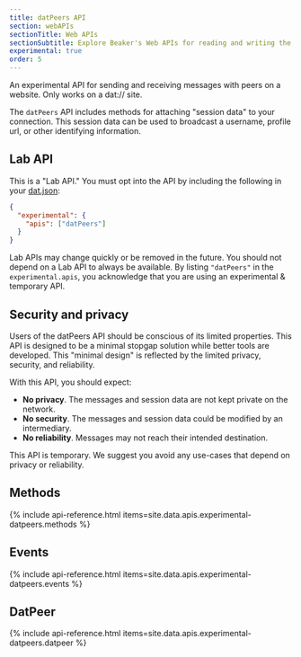 ```yaml
---
title: datPeers API
section: webAPIs
sectionTitle: Web APIs
sectionSubtitle: Explore Beaker's Web APIs for reading and writing the peer-to-peer filesystem
experimental: true
order: 5
---
```


An experimental API for sending and receiving messages with peers on a website. Only works on a dat:// site.

The `datPeers` API includes methods for attaching "session data" to your connection. This session data can be used to broadcast a username, profile url, or other identifying information.

## Lab API

This is a "Lab API." You must opt into the API by including the following in your [dat.json](manifest.html):

```json
{
  "experimental": {
    "apis": ["datPeers"]
  }
}
```

Lab APIs may change quickly or be removed in the future. You should not depend on a Lab API to always be available. By listing `"datPeers"` in the `experimental.apis`, you acknowledge that you are using an experimental & temporary API.

## Security and privacy

Users of the datPeers API should be conscious of its limited properties. This API is designed to be a minimal stopgap solution while better tools are developed. This "minimal design" is reflected by the limited privacy, security, and reliability.

With this API, you should expect:

 - **No privacy**. The messages and session data are not kept private on the network.
 - **No security**. The messages and session data could be modified by an intermediary.
 - **No reliability**. Messages may not reach their intended destination.

This API is temporary. We suggest you avoid any use-cases that depend on privacy or reliability.

## Methods

{% include api-reference.html items=site.data.apis.experimental-datpeers.methods %}

## Events

{% include api-reference.html items=site.data.apis.experimental-datpeers.events %}

## DatPeer

{% include api-reference.html items=site.data.apis.experimental-datpeers.datpeer %}